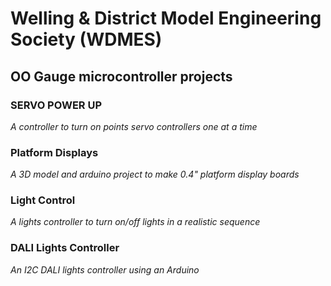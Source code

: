 # Welling & District Model Engineering Society (WDMES) 

## OO Gauge microcontroller projects

### SERVO POWER UP
_A controller to turn on points servo controllers one at a time_ 

### Platform Displays

_A 3D model and arduino project to make 0.4" platform display boards_

### Light Control

_A lights controller to turn on/off lights in a realistic sequence_

### DALI Lights Controller

_An I2C DALI lights controller using an Arduino_
